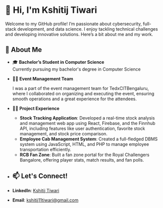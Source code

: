 # 👋 Hi, I'm Kshitij Tiwari

Welcome to my GitHub profile! I’m passionate about cybersecurity, full-stack development, and data science. I enjoy tackling technical challenges and developing innovative solutions. Here’s a bit about me and my work.

## 🚀 About Me

- 🎓 **Bachelor’s Student in Computer Science**  
  Currently pursuing my bachelor's degree in Computer Science 

- 👨‍💻 **Event Management Team**
  
   I was a part of the event management team for TedxCITBengaluru, where I collaborated on organizing and executing the event, ensuring smooth operations and a great experience for the attendees.

- 👨‍💻 **Project Experience**

   - **Stock Tracking Application**: Developed a real-time stock analysis and management web app using React, Firebase, and the Finnhub API, including features like user authentication, favorite stock management, 
     and stock price comparison.
   - **Employee Cab Management System**: Created a full-fledged DBMS system using JavaScript, HTML, and PHP to manage employee transportation efficiently.
   - **RCB Fan Zone**: Built a fan zone portal for the Royal Challengers Bangalore, offering player stats, match results, and fan polls.

- ## 📫 Let's Connect!

- **LinkedIn**: [Kshitij Tiwari](https://www.linkedin.com/in/kshitij1112/)
- **Email**: kshitij11tiwari@gmail.com
